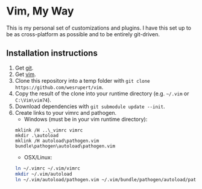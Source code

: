 # Vim, My Way
This is my personal set of customizations and plugins. I have this set up to be as cross-platform as possible and to be entirely git-driven.

## Installation instructions
1. Get [git](https://git-scm.com/download).
2. Get [vim](http://www.vim.org/download.php).
3. Clone this repository into a temp folder with `git clone https://github.com/wesrupert/vim`.
4. Copy the result of the clone into your runtime directory (e.g. `~/.vim` or `C:\Vim\vim74`).
5. Download dependencies with `git submodule update --init`.
6. Create links to your vimrc and pathogen.
   * Windows (must be in your vim runtime directory):
   ```dos
   mklink /H ..\_vimrc vimrc
   mkdir .\autoload
   mklink /H autoload\pathogen.vim bundle\pathogen\autoload\pathogen.vim
   ```
   * OSX/Linux:
   ```bash
   ln ~/.vimrc ~/.vim/vimrc
   mkdir ~/.vim/autoload
   ln ~/.vim/autoload/pathogen.vim ~/.vim/bundle/pathogen/autoload/pathogen.vim
   ```
